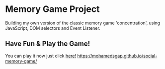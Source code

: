 # Memory Game Project
Building my own version of the classic memory game 'concentration', using JavaScript, DOM selectors and Event Listener.

## Have Fun & Play the Game!

You can play it now just click [here!](https://mohamedsgap.github.io/social-memory-game/) 
https://mohamedsgap.github.io/social-memory-game/